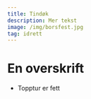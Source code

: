 ```yaml
---
title: Tindøk
description: Mer tekst
image: /img/borsfest.jpg
tag: idrett
---
```


# En overskrift

- Topptur er fett
